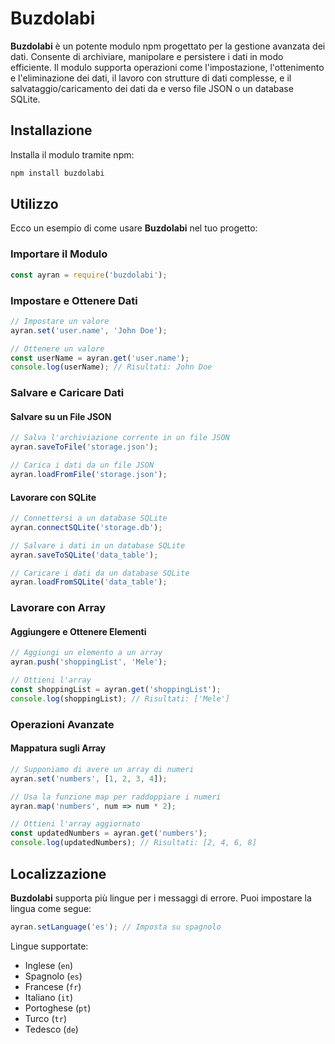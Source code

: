 # Buzdolabi

**Buzdolabi** è un potente modulo npm progettato per la gestione avanzata dei dati. Consente di archiviare, manipolare e persistere i dati in modo efficiente. Il modulo supporta operazioni come l'impostazione, l'ottenimento e l'eliminazione dei dati, il lavoro con strutture di dati complesse, e il salvataggio/caricamento dei dati da e verso file JSON o un database SQLite.

## Installazione

Installa il modulo tramite npm:

```bash
npm install buzdolabi
```

## Utilizzo

Ecco un esempio di come usare **Buzdolabi** nel tuo progetto:

### Importare il Modulo

```javascript
const ayran = require('buzdolabi');
```

### Impostare e Ottenere Dati

```javascript
// Impostare un valore
ayran.set('user.name', 'John Doe');

// Ottenere un valore
const userName = ayran.get('user.name');
console.log(userName); // Risultati: John Doe
```

### Salvare e Caricare Dati

#### Salvare su un File JSON

```javascript
// Salva l'archiviazione corrente in un file JSON
ayran.saveToFile('storage.json');

// Carica i dati da un file JSON
ayran.loadFromFile('storage.json');
```

#### Lavorare con SQLite

```javascript
// Connettersi a un database SQLite
ayran.connectSQLite('storage.db');

// Salvare i dati in un database SQLite
ayran.saveToSQLite('data_table');

// Caricare i dati da un database SQLite
ayran.loadFromSQLite('data_table');
```

### Lavorare con Array

#### Aggiungere e Ottenere Elementi

```javascript
// Aggiungi un elemento a un array
ayran.push('shoppingList', 'Mele');

// Ottieni l'array
const shoppingList = ayran.get('shoppingList');
console.log(shoppingList); // Risultati: ['Mele']
```

### Operazioni Avanzate

#### Mappatura sugli Array

```javascript
// Supponiamo di avere un array di numeri
ayran.set('numbers', [1, 2, 3, 4]);

// Usa la funzione map per raddoppiare i numeri
ayran.map('numbers', num => num * 2);

// Ottieni l'array aggiornato
const updatedNumbers = ayran.get('numbers');
console.log(updatedNumbers); // Risultati: [2, 4, 6, 8]
```

## Localizzazione

**Buzdolabi** supporta più lingue per i messaggi di errore. Puoi impostare la lingua come segue:

```javascript
ayran.setLanguage('es'); // Imposta su spagnolo
```

Lingue supportate:
- Inglese (`en`)
- Spagnolo (`es`)
- Francese (`fr`)
- Italiano (`it`)
- Portoghese (`pt`)
- Turco (`tr`)
- Tedesco (`de`)